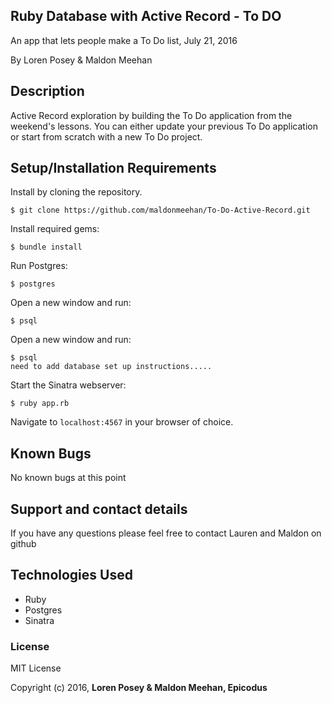 ## Ruby Database with Active Record - To DO

An app that lets people make a To Do list, July 21, 2016

By Loren Posey & Maldon Meehan

## Description

Active Record exploration by building the To Do application from the weekend's lessons. You can either update your previous To Do application or start from scratch with a new To Do project.

## Setup/Installation Requirements

Install by cloning the repository.  
```
$ git clone https://github.com/maldonmeehan/To-Do-Active-Record.git
```

Install required gems:
```
$ bundle install
```

Run Postgres:
```
$ postgres
```

Open a new window and run:
```
$ psql
```

Open a new window and run:
```
$ psql
need to add database set up instructions.....
```

Start the Sinatra webserver:
```
$ ruby app.rb
```

Navigate to `localhost:4567` in your browser of choice.

## Known Bugs

No known bugs at this point

## Support and contact details

If you have any questions please feel free to contact Lauren and Maldon on github

## Technologies Used

* Ruby
* Postgres
* Sinatra

### License

MIT License

Copyright (c) 2016, **Loren Posey & Maldon Meehan, Epicodus**
